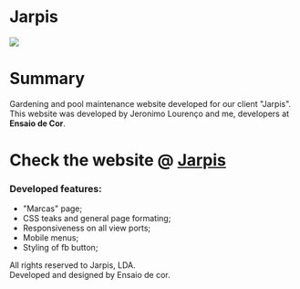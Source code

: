 # Jarpis

<img src = "https://i.imgur.com/aFomjts.jpg">

<h1> Summary </h1>

<p> Gardening and pool maintenance website developed for our client "Jarpis". This website was developed by Jeronimo Lourenço and me, developers at <strong>Ensaio de Cor</strong>. </p>

<h1> Check the website @ <a href="https://www.jarpis.pt/"> Jarpis </a>  </h1>

<h3> Developed features: </h3>
<ul>
  <li> "Marcas" page; </li> 
  <li> CSS teaks and general page formating; </li>
  <li> Responsiveness on all view ports; </li>
  <li> Mobile menus; </li>
  <li> Styling of fb button; </li>
</ul>

<p> All rights reserved to Jarpis, LDA. <br/>
Developed and designed by Ensaio de cor. </p>
